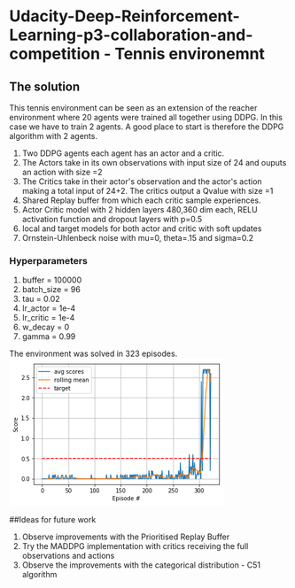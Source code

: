 # Udacity-Deep-Reinforcement-Learning-p3-collaboration-and-competition - Tennis environemnt

## The solution
This tennis environment can be seen as an extension of the reacher environment where 20 agents were trained all together using DDPG. In this case we have to train 2 agents.
A good place to start is therefore the DDPG algorithm with 2 agents. 

1. Two DDPG agents each agent has an actor and a critic.
2. The Actors take in its own observations with input size of 24 and ouputs an action with size =2
3. The Critics take in their actor's observation and the actor's action making a total input of 24+2. The critics output a Qvalue with size =1
4. Shared Replay buffer from which each critic sample experiences.
5. Actor Critic model with 2 hidden layers 480,360 dim each, RELU activation function and dropout layers with p=0.5
6. local and target models for both actor and critic with soft updates
7. Ornstein-Uhlenbeck noise with mu=0, theta=.15 and sigma=0.2

### Hyperparameters
1. buffer = 100000
2. batch_size = 96
3. tau = 0.02
4. lr_actor = 1e-4
5. lr_critic = 1e-4
6. w_decay = 0
7. gamma = 0.99

The environment was solved in 323 episodes.
![](images/avg_scores_graph_DDPG.png)


##Ideas for future work
1. Observe improvements with the Prioritised Replay Buffer
2. Try the MADDPG implementation with critics receiving the full observations and actions
3. Observe the improvements with the categorical distribution - C51 algorithm





